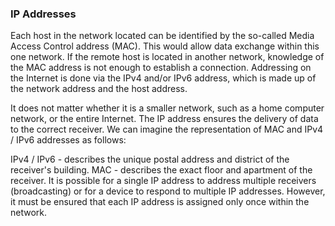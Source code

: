 <h3>IP Addresses</h3>

Each host in the network located can be identified by the so-called Media Access Control address (MAC). This would allow data exchange within this one network. If the remote host is located in another network, knowledge of the MAC address is not enough to establish a connection. Addressing on the Internet is done via the IPv4 and/or IPv6 address, which is made up of the network address and the host address.

It does not matter whether it is a smaller network, such as a home computer network, or the entire Internet. The IP address ensures the delivery of data to the correct receiver. We can imagine the representation of MAC and IPv4 / IPv6 addresses as follows:

IPv4 / IPv6 - describes the unique postal address and district of the receiver's building.
MAC - describes the exact floor and apartment of the receiver.
It is possible for a single IP address to address multiple receivers (broadcasting) or for a device to respond to multiple IP addresses. However, it must be ensured that each IP address is assigned only once within the network.
